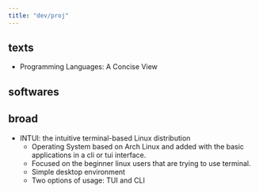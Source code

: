 ```yaml
---
title: "dev/proj"
---
```


texts
--------

* Programming Languages: A Concise View

softwares
-----------

broad
--------

* INTUI: the intuitive terminal-based Linux distribution
    * Operating System based on Arch Linux and added with the basic applications in a cli or tui interface.
    * Focused on the beginner linux users that are trying to use terminal.
    * Simple desktop environment
    * Two options of usage: TUI and CLI



